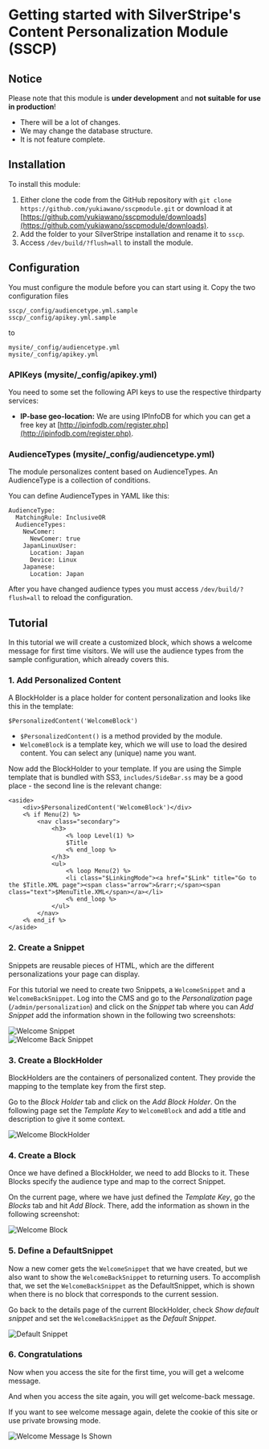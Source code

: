 # Getting started with SilverStripe's Content Personalization Module (SSCP)


## Notice

Please note that this module is **under development** and **not suitable for use in production**!

* There will be a lot of changes.
* We may change the database structure.
* It is not feature complete.


## Installation

To install this module:

1. Either clone the code from the GitHub repository with ``git clone https://github.com/yukiawano/sscpmodule.git`` or download it at [https://github.com/yukiawano/sscpmodule/downloads](https://github.com/yukiawano/sscpmodule/downloads).
2. Add the folder to your SilverStripe installation and rename it to ``sscp``.
3. Access ``/dev/build/?flush=all`` to install the module.


## Configuration

You must configure the module before you can start using it.
Copy the two configuration files

    sscp/_config/audiencetype.yml.sample
    sscp/_config/apikey.yml.sample

to

    mysite/_config/audiencetype.yml
    mysite/_config/apikey.yml


### APIKeys (mysite/_config/apikey.yml)

You need to some set the following API keys to use the respective thirdparty services:

* **IP-base geo-location:** We are using IPInfoDB for which you can get a free key at
[http://ipinfodb.com/register.php](http://ipinfodb.com/register.php).


### AudienceTypes (mysite/_config/audiencetype.yml)

The module personalizes content based on AudienceTypes.
An AudienceType is a collection of conditions.

You can define AudienceTypes in YAML like this:

```
AudienceType:
  MatchingRule: InclusiveOR
  AudienceTypes:
    NewComer:
      NewComer: true
    JapanLinuxUser:
      Location: Japan
      Device: Linux
    Japanese:
      Location: Japan
```

After you have changed audience types you must access ``/dev/build/?flush=all`` to reload the configuration.


## Tutorial

In this tutorial we will create a customized block, which shows a welcome message for first time visitors.
We will use the audience types from the sample configuration, which already covers this.


### 1. Add Personalized Content

A BlockHolder is a place holder for content personalization and looks like this in the template:

```
$PersonalizedContent('WelcomeBlock')
```

* ``$PersonalizedContent()`` is a method provided by the module.
* ``WelcomeBlock`` is a template key, which we will use to load the desired content. You can select any (unique) name you want.

Now add the BlockHolder to your template.
If you are using the Simple template that is bundled with SS3, ``includes/SideBar.ss`` may be a good place - the second line is the relevant change:

```
<aside>
	<div>$PersonalizedContent('WelcomeBlock')</div>
	<% if Menu(2) %>
		<nav class="secondary">
			<h3>
				<% loop Level(1) %>
				$Title
				<% end_loop %>
			</h3>
			<ul>
				<% loop Menu(2) %>
				<li class="$LinkingMode"><a href="$Link" title="Go to the $Title.XML page"><span class="arrow">&rarr;</span><span class="text">$MenuTitle.XML</span></a></li>
				<% end_loop %>
			</ul>
		</nav>
	<% end_if %>  	
</aside>
```


### 2. Create a Snippet

Snippets are reusable pieces of HTML, which are the different personalizations your page can display.

For this tutorial we need to create two Snippets, a ``WelcomeSnippet`` and a ``WelcomeBackSnippet``.
Log into the CMS and go to the *Personalization* page (``/admin/personalization``) and click on the *Snippet* tab where you can *Add Snippet* add the information shown in the following two screenshots:

![Welcome Snippet](https://github.com/yukiawano/sscpmodule/raw/master/docs/img/WelcomeSnippet.png)  
![Welcome Back Snippet](https://github.com/yukiawano/sscpmodule/raw/master/docs/img/WelcomeBackSnippet.png)


### 3. Create a BlockHolder

BlockHolders are the containers of personalized content. They provide the mapping to the template key from the first step.

Go to the *Block Holder* tab and click on the *Add Block Holder*. On the following page set the *Template Key* to ``WelcomeBlock`` and add a title and description to give it some context.

![Welcome BlockHolder](https://github.com/yukiawano/sscpmodule/raw/master/docs/img/WelcomeBlockHolder.png)


### 4. Create a Block

Once we have defined a BlockHolder, we need to add Blocks to it. These Blocks specify the audience type and map to the correct Snippet.

On the current page, where we have just defined the *Template Key*, go the *Blocks* tab and hit *Add Block*. There, add the information as shown in the following screenshot:

![Welcome Block](https://github.com/yukiawano/sscpmodule/raw/master/docs/img/WelcomeBlock.png)


### 5. Define a DefaultSnippet

Now a new comer gets the ``WelcomeSnippet`` that we have created, but we also want to show the ``WelcomeBackSnippet`` to returning users.
To accomplish that, we set the ``WelcomeBackSnippet`` as the DefaultSnippet, which is shown when there is no block that corresponds to the current session.

Go back to the details page of the current BlockHolder, check *Show default snippet* and set the ``WelcomeBackSnippet`` as the *Default Snippet*.

![Default Snippet](https://github.com/yukiawano/sscpmodule/raw/master/docs/img/DefaultSnippet.png)


### 6. Congratulations

Now when you access the site for the first time, you will get a welcome message.

And when you access the site again, you will get welcome-back message.

If you want to see welcome message again, delete the cookie of this site or use private browsing mode.

![Welcome Message Is Shown](https://github.com/yukiawano/sscpmodule/raw/master/docs/img/WelcomeMessageIsShown.png)